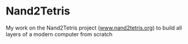 # Nand2Tetris
My work on the Nand2Tetris project (www.nand2tetris.org) to build all layers of a modern computer from scratch
